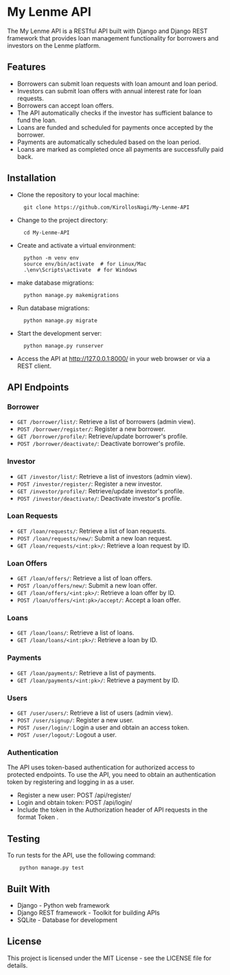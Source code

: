 # My Lenme API

The My Lenme API is a RESTful API built with Django and Django REST framework that provides loan management functionality for borrowers and investors on the Lenme platform.

## Features
* Borrowers can submit loan requests with loan amount and loan period.
* Investors can submit loan offers with annual interest rate for loan requests.
* Borrowers can accept loan offers.
* The API automatically checks if the investor has sufficient balance to fund the loan.
* Loans are funded and scheduled for payments once accepted by the borrower.
* Payments are automatically scheduled based on the loan period.
* Loans are marked as completed once all payments are successfully paid back.

## Installation
* Clone the repository to your local machine:

        git clone https://github.com/KirollosNagi/My-Lenme-API

* Change to the project directory:

        cd My-Lenme-API

* Create and activate a virtual environment:

        python -m venv env
        source env/bin/activate  # for Linux/Mac
        .\env\Scripts\activate  # for Windows

* make database migrations:

        python manage.py makemigrations

* Run database migrations:

        python manage.py migrate

* Start the development server:
        
        python manage.py runserver

* Access the API at http://127.0.0.1:8000/ in your web browser or via a REST client.

## API Endpoints
### Borrower

- `GET /borrower/list/`: Retrieve a list of borrowers (admin view).
- `POST /borrower/register/`: Register a new borrower.
- `GET /borrower/profile/`: Retrieve/update borrower's profile.
- `POST /borrower/deactivate/`: Deactivate borrower's profile.

### Investor

- `GET /investor/list/`: Retrieve a list of investors (admin view).
- `POST /investor/register/`: Register a new investor.
- `GET /investor/profile/`: Retrieve/update investor's profile.
- `POST /investor/deactivate/`: Deactivate investor's profile.

### Loan Requests

- `GET /loan/requests/`: Retrieve a list of loan requests.
- `POST /loan/requests/new/`: Submit a new loan request.
- `GET /loan/requests/<int:pk>/`: Retrieve a loan request by ID.

### Loan Offers

- `GET /loan/offers/`: Retrieve a list of loan offers.
- `POST /loan/offers/new/`: Submit a new loan offer.
- `GET /loan/offers/<int:pk>/`: Retrieve a loan offer by ID.
- `POST /loan/offers/<int:pk>/accept/`: Accept a loan offer.

### Loans

- `GET /loan/loans/`: Retrieve a list of loans.
- `GET /loan/loans/<int:pk>/`: Retrieve a loan by ID.

### Payments

- `GET /loan/payments/`: Retrieve a list of payments.
- `GET /loan/payments/<int:pk>/`: Retrieve a payment by ID.

### Users

- `GET /user/users/`: Retrieve a list of users (admin view).
- `POST /user/signup/`: Register a new user.
- `POST /user/login/`: Login a user and obtain an access token.
- `POST /user/logout/`: Logout a user.


### Authentication
The API uses token-based authentication for authorized access to protected endpoints. To use the API, you need to obtain an authentication token by registering and logging in as a user.

* Register a new user: POST /api/register/
* Login and obtain token: POST /api/login/
* Include the token in the Authorization header of API requests in the format Token <token>.

## Testing
To run tests for the API, use the following command:

        python manage.py test

## Built With
* Django - Python web framework
* Django REST framework - Toolkit for building APIs
* SQLite - Database for development

## License
This project is licensed under the MIT License - see the LICENSE file for details.

